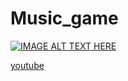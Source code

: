 # Music_game
[![IMAGE ALT TEXT HERE](https://img.youtube.com/vi/xjV8kjSKDI8/hqdefault.jpg)](https://www.youtube.com/watch?v=xjV8kjSKDI8)

[youtube](https://www.youtube.com/watch?v=xjV8kjSKDI8)

